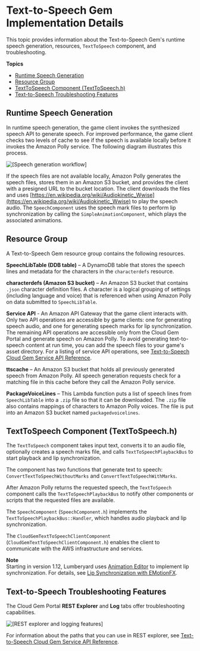 # Text\-to\-Speech Gem Implementation Details<a name="cloud-canvas-cloud-gem-text-to-speech-details"></a>

This topic provides information about the Text\-to\-Speech Gem's runtime speech generation, resources, `TextToSpeech` component, and troubleshooting\.

**Topics**
+ [Runtime Speech Generation](#cloud-canvas-cloud-gem-text-to-speech-details-runtime-speech-generation)
+ [Resource Group](#cloud-canvas-cloud-gem-text-to-speech-details-resource-group)
+ [TextToSpeech Component \(TextToSpeech\.h\)](#cloud-canvas-cloud-gem-text-to-speech-details-texttospeech-component)
+ [Text\-to\-Speech Troubleshooting Features](#cloud-canvas-cloud-gem-text-to-speech-details-troubleshooting)

## Runtime Speech Generation<a name="cloud-canvas-cloud-gem-text-to-speech-details-runtime-speech-generation"></a>

In runtime speech generation, the game client invokes the synthesized speech API to generate speech\. For improved performance, the game client checks two levels of cache to see if the speech is available locally before it invokes the Amazon Polly service\. The following diagram illustrates this process\.

![\[Speech generation workflow\]](http://docs.aws.amazon.com/lumberyard/latest/userguide/images/cloud-canvas-cloud-gem-text-to-speech-details-1.png)

If the speech files are not available locally, Amazon Polly generates the speech files, stores them in an Amazon S3 bucket, and provides the client with a presigned URL to the bucket location\. The client downloads the files and uses [https://en.wikipedia.org/wiki/Audiokinetic_Wwise](https://en.wikipedia.org/wiki/Audiokinetic_Wwise) to play the speech audio\. The `SpeechComponent` uses the speech mark files to perform lip synchronization by calling the `SimpleAnimationComponent`, which plays the associated animations\.

## Resource Group<a name="cloud-canvas-cloud-gem-text-to-speech-details-resource-group"></a>

A Text\-to\-Speech Gem resource group contains the following resources\.

**SpeechLibTable \(DDB table\)** – A DynamoDB table that stores the speech lines and metadata for the characters in the `characterdefs` resource\.

**characterdefs \(Amazon S3 bucket\)** – An Amazon S3 bucket that contains `.json` character definition files\. A character is a logical grouping of settings \(including language and voice\) that is referenced when using Amazon Polly on data submitted to `SpeechLibTable`\.

**Service API** \- An Amazon API Gateway that the game client interacts with\. Only two API operations are accessible by game clients: one for generating speech audio, and one for generating speech marks for lip synchronization\. The remaining API operations are accessible only from the Cloud Gem Portal and generate speech on Amazon Polly\. To avoid generating text\-to\-speech content at run time, you can add the speech files to your game's asset directory\. For a listing of service API operations, see [Text\-to\-Speech Cloud Gem Service API Reference](cloud-canvas-cloud-gem-text-to-speech-service-api.md)\.

**ttscache** – An Amazon S3 bucket that holds all previously generated speech from Amazon Polly\. All speech generation requests check for a matching file in this cache before they call the Amazon Polly service\.

**PackageVoiceLines** – This Lambda function puts a list of speech lines from `SpeechLibTable` into a `.zip` file so that it can be downloaded\. The `.zip` file also contains mappings of characters to Amazon Polly voices\. The file is put into an Amazon S3 bucket named `packagedvoicelines`\.

## TextToSpeech Component \(TextToSpeech\.h\)<a name="cloud-canvas-cloud-gem-text-to-speech-details-texttospeech-component"></a>

The `TextToSpeech` component takes input text, converts it to an audio file, optionally creates a speech marks file, and calls `TextToSpeechPlaybackBus` to start playback and lip synchronization\.

The component has two functions that generate text to speech: `ConvertTextToSpeechWithoutMarks` and `ConvertTextToSpeechWithMarks`\.

After Amazon Polly returns the requested speech, the `TextToSpeech` component calls the `TextToSpeechPlaybackBus` to notify other components or scripts that the requested files are available\.

The `SpeechComponent` \(`SpeechComponent.h`\) implements the `TextToSpeechPlaybackBus::Handler`, which handles audio playback and lip synchronization\.

The `CloudGemTextToSpeechClientComponent` \(`CloudGemTextToSpeechClientComponent.h`\) enables the client to communicate with the AWS infrastructure and services\.

**Note**  
Starting in version 1\.12, Lumberyard uses [Animation Editor](char-intro.md) to implement lip synchronization\. For details, see [Lip Synchronization with EMotionFX](cloud-canvas-cloud-gem-text-to-speech-emotionfx.md)\.

## Text\-to\-Speech Troubleshooting Features<a name="cloud-canvas-cloud-gem-text-to-speech-details-troubleshooting"></a>

The Cloud Gem Portal **REST Explorer** and **Log** tabs offer troubleshooting capabilities\.

![\[REST explorer and logging features\]](http://docs.aws.amazon.com/lumberyard/latest/userguide/images/cloud-canvas-cloud-gem-text-to-speech-details-2.png)

For information about the paths that you can use in REST explorer, see [Text\-to\-Speech Cloud Gem Service API Reference](cloud-canvas-cloud-gem-text-to-speech-service-api.md)\.